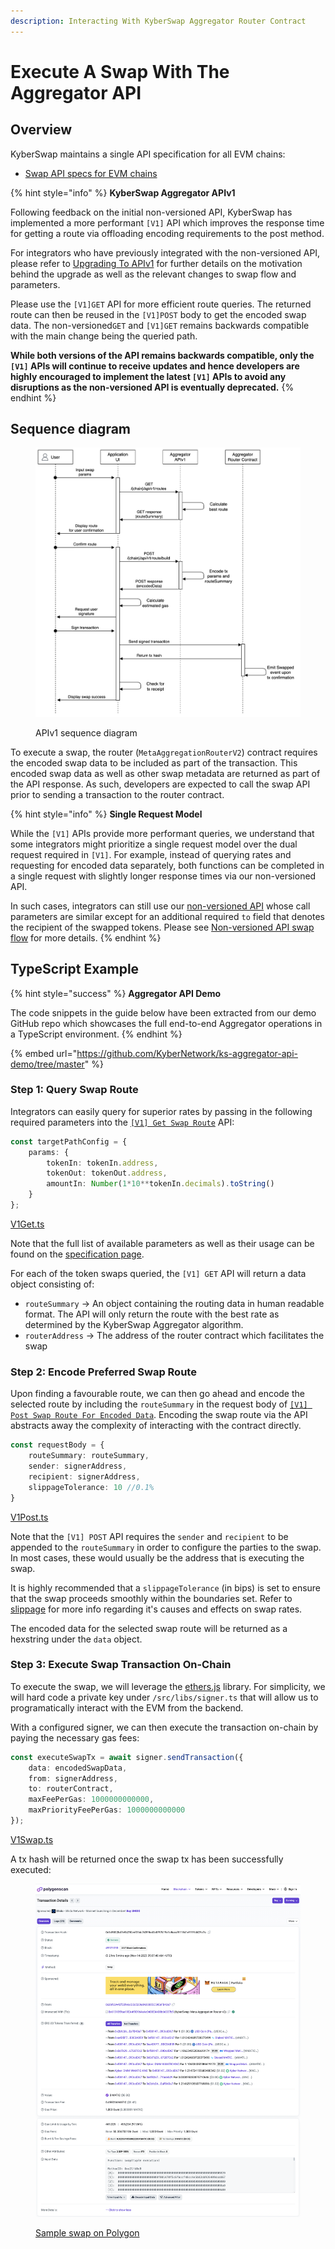 ```yaml
---
description: Interacting With KyberSwap Aggregator Router Contract
---
```


# Execute A Swap With The Aggregator API

## Overview

KyberSwap maintains a single API specification for all EVM chains:

* [Swap API specs for EVM chains](../aggregator-api-specification/evm-swaps.md)

{% hint style="info" %}
**KyberSwap Aggregator APIv1**

Following feedback on the initial non-versioned API, KyberSwap has implemented a more performant `[V1]` API which improves the response time for getting a route via offloading encoding requirements to the post method.

For integrators who have previously integrated with the non-versioned API, please refer to [Upgrading To APIv1](upgrading-to-apiv1.md) for further details on the motivation behind the upgrade as well as the relevant changes to swap flow and parameters.

Please use the `[V1]GET` API for more efficient route queries. The returned route can then be reused in the `[V1]POST` body to get the encoded swap data. The non-versioned`GET` and `[V1]GET` remains backwards compatible with the main change being the queried path.

**While both versions of the API remains backwards compatible, only the `[V1]` APIs will continue to receive updates and hence developers are highly encouraged to implement the latest `[V1]` APIs to avoid any disruptions as the non-versioned API is eventually deprecated.**
{% endhint %}

## Sequence diagram

<figure><img src="../../../.gitbook/assets/Aggregator APIv1.jpg" alt=""><figcaption><p>APIv1 sequence diagram</p></figcaption></figure>

To execute a swap, the router (`MetaAggregationRouterV2`) contract requires the encoded swap data to be included as part of the transaction. This encoded swap data as well as other swap metadata are returned as part of the API response. As such, developers are expected to call the swap API prior to sending a transaction to the router contract.

{% hint style="info" %}
**Single Request Model**

While the `[V1]` APIs provide more performant queries, we understand that some integrators might prioritize a single request model over the dual request required in `[V1]`. For example, instead of querying rates and requesting for encoded data separately, both functions can be completed in a single request with slightly longer response times via our non-versioned API.

In such cases, integrators can still use our [non-versioned API](../aggregator-api-specification/evm-swaps.md#chain-route-encode) whose call parameters are similar except for an additional required `to` field that denotes the recipient of the swapped tokens. Please see [Non-versioned API swap flow](upgrading-to-apiv1.md#non-versioned-api-swap-flow) for more details.
{% endhint %}

## TypeScript Example

{% hint style="success" %}
**Aggregator API Demo**

The code snippets in the guide below have been extracted from our demo GitHub repo which showcases the full end-to-end Aggregator operations in a TypeScript environment.
{% endhint %}

{% embed url="https://github.com/KyberNetwork/ks-aggregator-api-demo/tree/master" %}

### Step 1: Query Swap Route

Integrators can easily query for superior rates by passing in the following required parameters into the [`[V1] Get Swap Route`](../aggregator-api-specification/evm-swaps.md#chain-api-v1-routes) API:

```typescript
const targetPathConfig = {
    params: {
        tokenIn: tokenIn.address,
        tokenOut: tokenOut.address,
        amountIn: Number(1*10**tokenIn.decimals).toString()
    }
};
```

[V1Get.ts](https://github.com/KyberNetwork/ks-aggregator-api-demo/blob/209a2d358fa3a47b50f87660c474d5592a155a13/src/apis/V1Get.ts#L10)

Note that the full list of available parameters as well as their usage can be found on the [specification page](../aggregator-api-specification/evm-swaps.md).

For each of the token swaps queried, the `[V1] GET` API will return a data object consisting of:

* `routeSummary` -> An object containing the routing data in human readable format. The API will only return the route with the best rate as determined by the KyberSwap Aggregator algorithm.
* `routerAddress` -> The address of the router contract which facilitates the swap

### Step 2: Encode Preferred Swap Route

Upon finding a favourable route, we can then go ahead and encode the selected route by including the `routeSummary` in the request body of [`[V1] Post Swap Route For Encoded Data`](../aggregator-api-specification/evm-swaps.md#chain-api-v1-route-build). Encoding the swap route via the API abstracts away the complexity of interacting with the contract directly.

```typescript
const requestBody = {
    routeSummary: routeSummary,
    sender: signerAddress,
    recipient: signerAddress,
    slippageTolerance: 10 //0.1%
}
```

[V1Post.ts](https://github.com/KyberNetwork/ks-aggregator-api-demo/blob/209a2d358fa3a47b50f87660c474d5592a155a13/src/apis/V1Post.ts#L21C1-L21C1)

Note that the `[V1] POST` API requires the `sender` and `recipient` to be appended to the `routeSummary` in order to configure the parties to the swap. In most cases, these would usually be the address that is executing the swap.

It is highly recommended that a `slippageTolerance` (in bips) is set to ensure that the swap proceeds smoothly within the boundaries set. Refer to [slippage](../../../getting-started/foundational-topics/decentralized-finance/slippage.md) for more info regarding it's causes and effects on swap rates.

The encoded data for the selected swap route will be returned as a hexstring under the `data` object.

### Step 3: Execute Swap Transaction On-Chain

To execute the swap, we will leverage the [ethers.js](https://docs.ethers.org/v6/) library. For simplicity, we will hard code a private key under `/src/libs/signer.ts` that will allow us to programatically interact with the EVM from the backend.

With a configured signer, we can then execute the transaction on-chain by paying the necessary gas fees:

```typescript
const executeSwapTx = await signer.sendTransaction({
    data: encodedSwapData,
    from: signerAddress,
    to: routerContract,
    maxFeePerGas: 1000000000000,
    maxPriorityFeePerGas: 1000000000000        
});
```

[V1Swap.ts](https://github.com/KyberNetwork/ks-aggregator-api-demo/blob/209a2d358fa3a47b50f87660c474d5592a155a13/src/operations/V1Swap.ts#L28)

A tx hash will be returned once the swap tx has been successfully executed:

<figure><img src="../../../.gitbook/assets/Aggregator_DevGuide_SwapSuccess.png" alt=""><figcaption><p><a href="https://polygonscan.com/tx/0x149002bd7c5b290ecf31dc7d395cd3c0f97b19c1c8aeaf511541e9191dd29c7a">Sample swap on Polygon</a></p></figcaption></figure>
